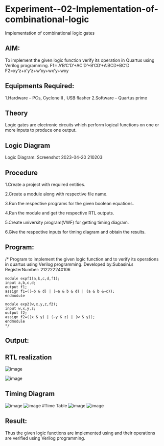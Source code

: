 # Experiment--02-Implementation-of-combinational-logic
Implementation of combinational logic gates
 
## AIM:
To implement the given logic function verify its operation in Quartus using Verilog programming.
 F1= A’B’C’D’+AC’D’+B’CD’+A’BCD+BC’D
F2=xy’z+x’y’z+w’xy+wx’y+wxy
 
 
 
## Equipments Required:
1.Hardware – PCs, Cyclone II , USB flasher 2.Software – Quartus prime




## Theory
Logic gates are electronic circuits which perform logical functions on one or more inputs to produce one output.
 

## Logic Diagram
Logic Diagram:
Screenshot 2023-04-20 210203
## Procedure
1.Create a project with required entities.

2.Create a module along with respective file name.

3.Run the respective programs for the given boolean equations.

4.Run the module and get the respective RTL outputs.

5.Create university program(VWF) for getting timing diagram.

6.Give the respective inputs for timing diagram and obtain the results.
## Program:
/*
Program to implement the given logic function and to verify its operations in quartus using Verilog programming.
Developed by:Subasini.s
RegisterNumber: 212222240106
~~~
module expf1(a,b,c,d,f1);
input a,b,c,d;
output f1;
assign f1=((~b & d) | (~a & b & d) | (a & b &~c));
endmodule

module exp2(w,x,y,z,f2);
input w,x,y,z;
output f2;
assign f2=((x & y) | (~y & z) | (w & y));
endmodule 
*/
~~~

## Output:
## RTL realization

![image](https://user-images.githubusercontent.com/119404951/233849455-e805ad81-25d3-4bc7-952a-37bb6954117c.png)

![image](https://user-images.githubusercontent.com/119404951/233849296-d46333f5-13a5-4bca-a3c5-eb6cd9609840.png)


## Timing Diagram
![image](https://user-images.githubusercontent.com/119404951/233848908-87ae25fc-a08e-4d35-adb9-e0822efe15f7.png)
![image](https://user-images.githubusercontent.com/119404951/233848939-3207fe98-b25a-4f39-b113-de24bdc09f69.png)
#Time Table
![image](https://user-images.githubusercontent.com/119404951/233849130-2a981470-0577-4d5e-a97b-9a32da4eec72.png)
![image](https://user-images.githubusercontent.com/119404951/233849305-0ba2c996-268d-40c2-9d9b-1371565d17d5.png)



## Result:
Thus the given logic functions are implemented using  and their operations are verified using Verilog programming.
